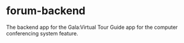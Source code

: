 # forum-backend
The backend app for the Gala:Virtual Tour Guide app for the computer conferencing system feature.
